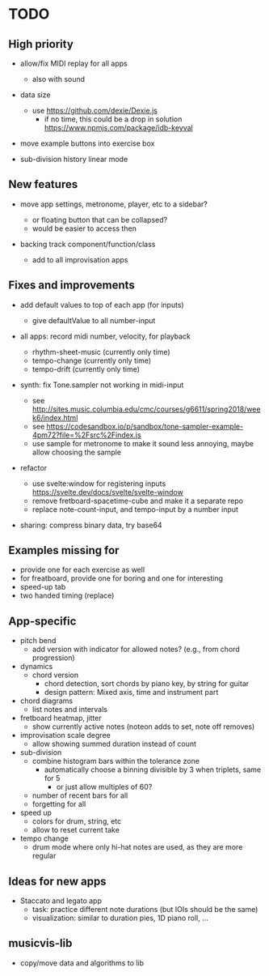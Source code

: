 # TODO

## High priority

- allow/fix MIDI replay for all apps
  - also with sound

- data size
  - use https://github.com/dexie/Dexie.js
    - if no time, this could be a drop in solution https://www.npmjs.com/package/idb-keyval

- move example buttons into exercise box

- sub-division history linear mode

## New features

- move app settings, metronome, player, etc to a sidebar?
  - or floating button that can be collapsed?
  - would be easier to access then

- backing track component/function/class
  - add to all improvisation apps


## Fixes and improvements

- add default values to top of each app (for inputs)
  - give defaultValue to all number-input

- all apps: record midi number, velocity, for playback
  - rhythm-sheet-music (currently only time)
  - tempo-change (currently only time)
  - tempo-drift (currently only time)

- synth: fix Tone.sampler not working in midi-input
  - see http://sites.music.columbia.edu/cmc/courses/g6611/spring2018/week6/index.html
  - see https://codesandbox.io/p/sandbox/tone-sampler-example-4pm72?file=%2Fsrc%2Findex.js
  - use sample for metronome to make it sound less annoying, maybe allow choosing the sample

- refactor
  - use svelte:window for registering inputs https://svelte.dev/docs/svelte/svelte-window
  - remove fretboard-spacetime-cube and make it a separate repo
  - replace note-count-input, and tempo-input by a number input

- sharing: compress binary data, try base64

## Examples missing for

- provide one for each exercise as well
- for freatboard, provide one for boring and one for interesting
- speed-up tab
- two handed timing (replace)


## App-specific

- pitch bend
  - add version with indicator for allowed notes? (e.g., from chord progression)
- dynamics
  - chord version
    - chord detection, sort chords by piano key, by string for guitar
    - design pattern: Mixed axis, time and instrument part
- chord diagrams
  - list notes and intervals
- fretboard heatmap, jitter
  - show currently active notes (noteon adds to set, note off removes)
- improvisation scale degree
  - allow showing summed duration instead of count
- sub-division
  - combine histogram bars within the tolerance zone
    - automatically choose a binning divisible by 3 when triplets, same for 5
      - or just allow multiples of 60?
  - number of recent bars for all
  - forgetting for all
- speed up
  - colors for drum, string, etc
  - allow to reset current take
- tempo change
  - drum mode where only hi-hat notes are used, as they are more regular


## Ideas for new apps

- Staccato and legato app
  - task: practice different note durations (but IOIs should be the same)
  - visualization: similar to duration pies, 1D piano roll, ...


## musicvis-lib

- copy/move data and algorithms to lib
